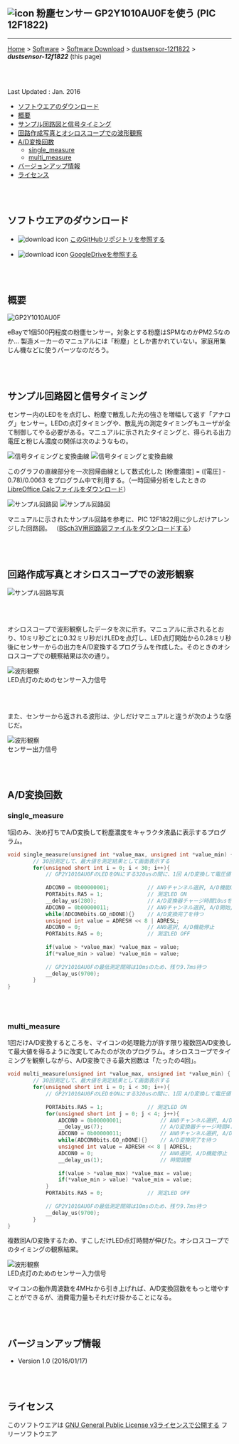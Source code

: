 ## ![icon](../readme_pics/pic-microchip-logo.png) 粉塵センサー GP2Y1010AU0Fを使う (PIC 12F1822)<!-- omit in toc -->

---
[Home](https://oasis3855.github.io/webpage/) > [Software](https://oasis3855.github.io/webpage/software/index.html) > [Software Download](https://oasis3855.github.io/webpage/software/software-download.html) > [dustsensor-12f1822](../dustsensor-12f1822/README.md) > ***dustsensor-12f1822*** (this page)

<br />
<br />

Last Updated : Jan. 2016

- [ソフトウエアのダウンロード](#ソフトウエアのダウンロード)
- [概要](#概要)
- [サンプル回路図と信号タイミング](#サンプル回路図と信号タイミング)
- [回路作成写真とオシロスコープでの波形観察](#回路作成写真とオシロスコープでの波形観察)
- [A/D変換回数](#ad変換回数)
  - [single\_measure](#single_measure)
  - [multi\_measure](#multi_measure)
- [バージョンアップ情報](#バージョンアップ情報)
- [ライセンス](#ライセンス)


<br />
<br />

## ソフトウエアのダウンロード

- ![download icon](../readme_pics/soft-ico-download-darkmode.gif)   [このGitHubリポジトリを参照する](../dustsensor-12f1822/download) 

- ![download icon](../readme_pics/soft-ico-download-darkmode.gif)   [GoogleDriveを参照する](https://drive.google.com/drive/folders/1KihYOXA1OasvOtyQMxRpR-JeSnQgqkbx) 

<br />
<br />

## 概要

![GP2Y1010AU0F](readme_pics/pic-dustsensor-ebay.jpg)

eBayで1個500円程度の粉塵センサー。対象とする粉塵はSPMなのかPM2.5なのか… 製造メーカーのマニュアルには「粉塵」としか書かれていない。家庭用集じん機などに使うパーツなのだろう。

<br />
<br />

## サンプル回路図と信号タイミング 

センサー内のLEDをを点灯し、粉塵で散乱した光の強さを増幅して返す「アナログ」センサー。LEDの点灯タイミングや、散乱光の測定タイミングもユーザが全て制御してやる必要がある。マニュアルに示されたタイミングと、得られる出力電圧と粉じん濃度の関係は次のようなもの。 

![信号タイミングと変換曲線](readme_pics/pic-dustsensor-curve.jpg#gh-light-mode-only)
![信号タイミングと変換曲線](readme_pics/pic-dustsensor-curve-darkmode.jpg#gh-dark-mode-only)

このグラフの直線部分を一次回帰曲線として数式化した [粉塵濃度] = ([電圧] - 0.78)/0.0063 をプログラム中で利用する。（一時回帰分析をしたときの[LibreOffice Calcファイルをダウンロード](download/pic-dustsensor-graph.ods)） 


![サンプル回路図](readme_pics/pic-dustsensor-fig.png#gh-light-mode-only)
![サンプル回路図](readme_pics/pic-dustsensor-fig-darkmode.png#gh-dark-mode-only)

マニュアルに示されたサンプル回路を参考に、PIC 12F1822用に少しだけアレンジした回路図。 （[BSch3V用回路図ファイルをダウンロードする](download/pic-dustsensor.CE3)）

<br />
<br />

## 回路作成写真とオシロスコープでの波形観察 

![サンプル回路写真](readme_pics/pic-dustsensor-photo.jpg)

<br />
<br />

オシロスコープで波形観察したデータを次に示す。マニュアルに示されるとおり、10ミリ秒ごとに0.32ミリ秒だけLEDを点灯し、LED点灯開始から0.28ミリ秒後にセンサーからの出力をA/D変換するプログラムを作成した。そのときのオシロスコープでの観察結果は次の通り。 

![波形観察](readme_pics/pic-dustsensor-timing.jpg)
<br />LED点灯のためのセンサー入力信号

<br />
<br />

また、センサーから返される波形は、少しだけマニュアルと違うが次のような感じだ。 

![波形観察](readme_pics/pic-dustsensor-timing3.jpg)
<br />センサー出力信号

<br />
<br />

## A/D変換回数 

### single_measure

1回のみ、決め打ちでA/D変換して粉塵濃度をキャラクタ液晶に表示するプログラム。 

```C
void single_measure(unsigned int *value_max, unsigned int *value_min) {
        // 30回測定して、最大値を測定結果として画面表示する
        for(unsigned short int i = 0; i < 30; i++){
            // GP2Y1010AU0FのLEDをONにする320usの間に、1回 A/D変換して電圧値を得る処理
 
            ADCON0 = 0b00000001;            // AN0チャンネル選択, A/D機能ON
            PORTAbits.RA5 = 1;              // 測定LED ON
            __delay_us(280);                // A/D変換器チャージ時間10usを含み280us待つ
            ADCON0 = 0b00000011;            // AN0チャンネル選択, A/D開始, A/D機能ON
            while(ADCON0bits.GO_nDONE){}    // A/D変換完了を待つ
            unsigned int value = ADRESH << 8 | ADRESL;
            ADCON0 = 0;                     // AN0選択, A/D機能停止
            PORTAbits.RA5 = 0;              // 測定LED OFF
 
            if(value > *value_max) *value_max = value;
            if(*value_min > value) *value_min = value;
 
            // GP2Y1010AU0Fの最低測定間隔は10msのため、残り9.7ms待つ
            __delay_us(9700);
        }
}
```

<br />
<br />

### multi_measure

1回だけA/D変換するところを、マイコンの処理能力が許す限り複数回A/D変換して最大値を得るように改変してみたのが次のプログラム。オシロスコープでタイミングを観察しながら、A/D変換できる最大回数は「たったの4回」。 

```C
void multi_measure(unsigned int *value_max, unsigned int *value_min) {
        // 30回測定して、最大値を測定結果として画面表示する
        for(unsigned short int i = 0; i < 30; i++){
            // GP2Y1010AU0FのLEDをONにする320usの間に、1回 A/D変換して電圧値を得る処理
 
            PORTAbits.RA5 = 1;              // 測定LED ON
            for(unsigned short int j = 0; j < 4; j++){
                ADCON0 = 0b00000001;            // AN0チャンネル選択, A/D機能ON
                __delay_us(7);                  // A/D変換器チャージ時間4.97us以上待つ
                ADCON0 = 0b00000011;            // AN0チャンネル選択, A/D開始, A/D機能ON
                while(ADCON0bits.GO_nDONE){}    // A/D変換完了を待つ
                unsigned int value = ADRESH << 8 | ADRESL;
                ADCON0 = 0;                     // AN0選択, A/D機能停止
                __delay_us(1);                  // 時間調整
 
                if(value > *value_max) *value_max = value;
                if(*value_min > value) *value_min = value;
            }
            PORTAbits.RA5 = 0;              // 測定LED OFF
 
            // GP2Y1010AU0Fの最低測定間隔は10msのため、残り9.7ms待つ
            __delay_us(9700);
        }
}
```

複数回A/D変換するため、すこしだけLED点灯時間が伸びた。オシロスコープでのタイミングの観察結果。 

![波形観察](readme_pics/pic-dustsensor-timing2.jpg)
<br />LED点灯のためのセンサー入力信号

マイコンの動作周波数を4MHzから引き上げれば、A/D変換回数をもっと増やすことができるが、消費電力量もそれだけ掛かることになる。 

<br />
<br />

## バージョンアップ情報

-  Version 1.0 (2016/01/17) 

<br />
<br />

## ライセンス

このソフトウエアは [GNU General Public License v3ライセンスで公開する](https://gpl.mhatta.org/gpl.ja.html) フリーソフトウエア
